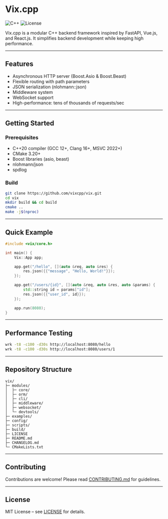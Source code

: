 # Vix.cpp

![C++](https://img.shields.io/badge/C++20-Standard-blue)
![License](https://img.shields.io/badge/License-MIT-green)

Vix.cpp is a modular C++ backend framework inspired by FastAPI, Vue.js, and React.js. It simplifies backend development while keeping high performance.

---

## Features

- Asynchronous HTTP server (Boost.Asio & Boost.Beast)
- Flexible routing with path parameters
- JSON serialization (nlohmann::json)
- Middleware system
- WebSocket support
- High-performance: tens of thousands of requests/sec

---

## Getting Started

### Prerequisites

- C++20 compiler (GCC 12+, Clang 16+, MSVC 2022+)
- CMake 3.20+
- Boost libraries (asio, beast)
- nlohmann/json
- spdlog

### Build

```bash
git clone https://github.com/vixcpp/vix.git
cd vix
mkdir build && cd build
cmake ..
make -j$(nproc)
```

---

## Quick Example

```cpp
#include <vix/core.h>

int main() {
    Vix::App app;

    app.get("/hello", [](auto &req, auto &res) {
        res.json({{"message", "Hello, World!"}});
    });

    app.get("/users/{id}", [](auto &req, auto &res, auto &params) {
        std::string id = params["id"];
        res.json({{"user_id", id}});
    });

    app.run(8080);
}
```

---

## Performance Testing

```bash
wrk -t8 -c100 -d30s http://localhost:8080/hello
wrk -t8 -c100 -d30s http://localhost:8080/users/1
```

---

## Repository Structure

```
vix/
├─ modules/
│  ├─ core/
│  ├─ orm/
│  ├─ cli/
│  ├─ middleware/
│  ├─ websocket/
│  └─ devtools/
├─ examples/
├─ config/
├─ scripts/
├─ build/
├─ LICENSE
├─ README.md
├─ CHANGELOG.md
└─ CMakeLists.txt
```

---

## Contributing

Contributions are welcome! Please read [CONTRIBUTING.md](./CONTRIBUTING.md) for guidelines.

---

## License

MIT License – see [LICENSE](./LICENSE) for details.
